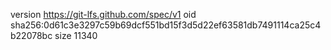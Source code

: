 version https://git-lfs.github.com/spec/v1
oid sha256:0d61c3e3297c59b69dcf551bd15f3d5d22ef63581db7491114ca25c4b22078bc
size 11340
